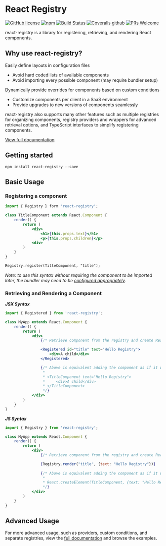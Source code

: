 # React Registry
[![GitHub license](https://img.shields.io/badge/license-MIT-blue.svg)](https://github.com/devnet-io/react-registry/blob/master/LICENSE) 
[![npm](https://img.shields.io/npm/v/react-registry.svg)](https://www.npmjs.com/package/react-registry)
[![Build Status](https://img.shields.io/travis/devnet-io/react-registry.svg)](https://travis-ci.org/devnet-io/react-registry)
[![Coveralls github](https://img.shields.io/coveralls/github/devnet-io/react-registry.svg)](https://coveralls.io/github/devnet-io/react-registry)
[![PRs Welcome](https://img.shields.io/badge/PRs-welcome-brightgreen.svg)](https://github.com/devnet-io/react-registry/pulls)

react-registry is a library for registering, retrieving, and rendering React components.

## Why use react-registry?

Easily define layouts in configuration files
* Avoid hard coded lists of available components
* Avoid importing every possible component (may require bundler setup)

Dynamically provide overrides for components based on custom conditions
* Customize components per client in a SaaS environment
* Provide upgrades to new versions of components seamlessly

react-registry also supports many other features such as multiple registries for organizing components, registry providers and wrappers for advanced retrieval options, and TypeScript interfaces to simplify registering components.

[View full documentation](https://www.devnet.io/libs/react-registry)

## Getting started

```
npm install react-registry --save
```

## Basic Usage

### Registering a component

```jsx
import { Registry } form 'react-registry';

class TitleComponent extends React.Component {
    render() {
        return (
            <div>
                <h1>{this.props.text}</h1>
                <p>{this.props.children}</p>
            <div>
        )
    }
}

Registry.register(TitleComponent, "title");
```

*Note: to use this syntax without requiring the component to be imported later, the bundler may need to be [configured appropriately](https://www.devnet.io/libs/react-registry/docs/bundlers).*

### Retrieving and Rendering a Component

***JSX Syntax***

```jsx
import { Registered } from 'react-registry';

class MyApp extends React.Component {
    render() {
        return (
            <div>
                {/* Retrieve component from the registry and create React element */}

                <Registered id="title" text="Hello Registry">
                    <div>A child</div>
                </Registered>

                {/* Above is equivalent adding the component as if it was imported normally
                 *
                 * <TitleComponent text="Hello Registry">
                 *     <div>A child</div>
                 * </TitleComponent>
                 */}
            </div>
        )
    }
}
```

***JS Syntax***

```jsx
import { Registry } from 'react-registry';

class MyApp extends React.Component {
    render() {
        return (
            <div>
                {/* Retrieve component from the registry and create React element  */}

                {Registry.render("title", {text: "Hello Registry"})} 
                
                {/* Above is equivalent adding the component as if it was imported normally
                 *
                 * React.createElement(TitleComponent, {text: "Hello Registry"});
                 */}
            </div>
        )
    }
}
```

## Advanced Usage

For more advanced usage, such as providers, custom conditions, and separate registries, view the [full documentation](https://www.devnet.io/libs/react-registry) and browse the examples.